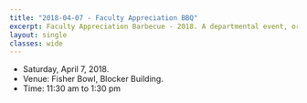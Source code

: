 ```yaml
---
title: "2018-04-07 - Faculty Appreciation BBQ"
excerpt: Faculty Appreciation Barbecue - 2018. A departmental event, organized by SGSA, to show appreciation for the faculties and the stuffs.
layout: single
classes: wide
---
```


- Saturday, April 7, 2018.
- Venue: Fisher Bowl, Blocker Building.
- Time: 11:30 am to 1:30 pm
